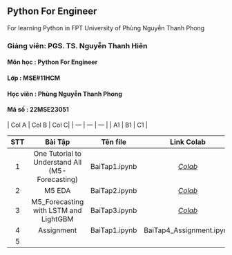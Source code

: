 ## Python For Engineer
For learning Python in FPT University of Phùng Nguyễn Thanh Phong

### Giảng viên: PGS. TS. Nguyễn Thanh Hiên
#### Môn học : Python For Engineer
#### Lớp : MSE#11HCM
#### Học viên : Phùng Nguyễn Thanh Phong
#### Mã số : 22MSE23051

| Col A | Col B | Col C|
| — | — | — |
| A1 | B1 | C1 |

| STT | Bài Tập | Tên file | Link Colab |
|:---:|:---:|:---:|:---:|
| 1 | One Tutorial to Understand All (M5-Forecasting) | BaiTap1.ipynb | *[Colab](https://colab.research.google.com/drive/1YzLCI_NwAY9c6ZtNysTDEx0UtMlsDEr6)* |
| 2 | M5 EDA | BaiTap2.ipynb | *[Colab](https://colab.research.google.com/drive/1Li658Q7dZ121Iq3P6V6BRBL2PL_qiKZF)* |
| 3 | M5_Forecasting with LSTM and LightGBM | BaiTap3.ipynb | *[Colab](https://colab.research.google.com/drive/1YTzqrTcK0Vgs5P0oQuh-Glqk968kxbkI)* |
| 4 | Assignment | BaiTap1.ipynb | BaiTap4_Assignment.ipynb | *[Colab](https://colab.research.google.com/drive/1Lw1YPDANUJYzSgxL9JrlRifsxyHKXYTi)* |
| 5 ||||
